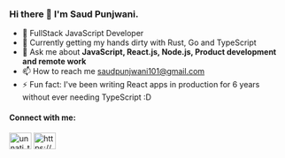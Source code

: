 ### Hi there 👋 I'm Saud Punjwani.

<ul>
  <li>🔭 FullStack JavaScript Developer</li>
  <li>🌱 Currently getting my hands dirty with Rust, Go and TypeScript</li>
  <li>💬 Ask me about <strong>JavaScript, React.js, Node.js, Product development and remote work</strong></li>
  <li>📫 How to reach me <a href="mailto:saudpunjwani101@gmail.com">saudpunjwani101@gmail.com</a></li>
  <li>⚡ Fun fact: I've been writing React apps in production for 6 years without ever needing TypeScript :D</li>
</ul>

#### Connect with me:

<p align="left" dir="auto">
<a href="https://twitter.com/unnati_twts" rel="nofollow"><img align="center" src="https://raw.githubusercontent.com/rahuldkjain/github-profile-readme-generator/master/src/images/icons/Social/twitter.svg" alt="unnati_twts" height="30" width="40" style="max-width: 100%;"></a>
<a href="https://www.linkedin.com/in/saud-punjwani/" rel="nofollow"><img align="center" src="https://raw.githubusercontent.com/rahuldkjain/github-profile-readme-generator/master/src/images/icons/Social/linked-in-alt.svg" alt="https://www.linkedin.com/in/saud-punjwani-/" height="30" width="40" style="max-width: 100%;"></a>

<!--
**saudpunjwani101/saudpunjwani101** is a ✨ _special_ ✨ repository because its `README.md` (this file) appears on your GitHub profile.

Here are some ideas to get you started:

- 🔭 I’m currently working on ...
- 🌱 I’m currently learning ...
- 👯 I’m looking to collaborate on ...
- 🤔 I’m looking for help with ...
- 💬 Ask me about ...
- 📫 How to reach me: ...
- 😄 Pronouns: ...
- ⚡ Fun fact: ...
-->
